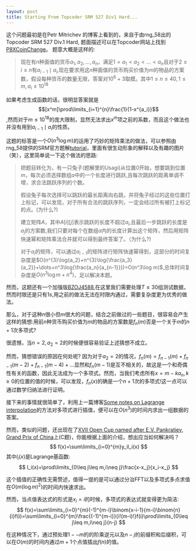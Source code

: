 ```yaml
---
layout: post
title: Starting From Topcoder SRM 527 Div1 Hard...
---
```


这个问题最初是在Petr Mitrichev 的博客上看到的，来自于由rng_58出的Topcoder SRM 527 Div.1 Hard, 题面描述可以在Topcoder网站上找到[P8XCoinChange](https://community.topcoder.com/stat?c=problem_statement&pm=11155&rd=14552)。 题意大概是这样的:

> 现在有$n$种面值的货币$a_1,a_2,\dots,a_n$，满足$1=a_1<a_2<\dots<a_n$且对于$2\leq i\leq n$有$a_{i-1}\mid a_i$,现在要求用这$n$种面值的货币购买价值为$m$的物品的方案数，假设每种货币的数量无限，答案对$10^6+3$取模。其中$1\leq n\leq 40,1\leq m,a_i\leq 10^{18}$

如果考虑生成函数的话，很明显答案就是$$[x^m]\prod\limits_{i=1}^{n}\frac{1}{1-x^{a_i}}$$,然而对于$m\leq 10^{18}$的庞大限制，显然无法求出$x^m$项之前的系数，而且这个做法也并没有用到$a_{i-1}\mid a_i$的性质。

这题的标答是一个$O(n^3\log{m})$的运用了巧妙的矩阵乘法的做法，可以参照由rng_58提供的SRM官方题解[tutorial](https://apps.topcoder.com/wiki/display/tc/SRM+527)，里面有很生动形象的解释以及有趣的图片（笑），这里简单说一下这个做法的思路:

> 把题目转化为，有一只兔子(题解里的Usagi)从位置$0$开始，想要跳到位置$m$，每次必须选择数组$a$中的一个长度进行跳跃,且每次跳跃的距离单调不增，求合法跳跃序列的个数。
>
> 假设兔子每次选择可以跳跃的最长距离向右跳，并将兔子经过的这些位置打上标记，可以发现，对于所有合法的跳跃序列，一定会经过所有被打上标记的点。(为什么?)
>
> 建立矩阵$A$，其中$A[i][j]$表示跳跃的长度不超过$a_i$,且最后一步跳跃的长度是$a_j$的方案数,我们只要对每个在数组$a$内的长度计算出这个矩阵，然后用矩阵快速幂和矩阵乘法合并就可以得到最终答案了。（为什么?)
>
> 对于$a_i$的矩阵，可以通过$a_{i-1}$的矩阵进行矩阵快速幂得到，这部分的时间复杂度是$O(n^{3}\log{a_2}+n^{3}\log{\frac{a_3}{a_2}}+\dots+n^3\log{\frac{a_n}{a_{n-1}}})=O(n^3\log m)$,总体时间复杂度是$O(n^3\log m+n^4)$，足以解决本题。

然而，这题还有一个加强版[BZOJ4588](https://www.lydsy.com/JudgeOnline/problem.php?id=4588),在这里我们需要处理$T\leq 30$组测试数据，然而时限还是只有$1s$,用之前的做法无法在时限内通过，需要复杂度更为优秀的做法。

那么，对于这种$n$很小但$m$很大的问题，结合之前做过的一些题目，很容易会产生这样的猜想:用前$n$种货币购买价值为$m$的物品的方案数是$f_{n}(m)$否是一个关于$m$的$n+1$次多项式?

很遗憾，当$n=2,a_2=2$的时候便很容易验证上述猜想不成立。

然而，猜想错误的原因在何处呢? 因为对于$a_2=2$的情况，$f_{n}(m)=f_{n-1}(m)+f_{n-1}(m-2)+f_{n-1}(m-4)+\dots$显然和$f_{n}(m-1)$是互不相关的，故这是一个和奇偶性有关的函数，因此无法成为一个多项式。然而，当我们考虑所有$x=m-ka_n,k\geq 0$的位置的值的时候，可以发现，$f_{n}(x)$的确是一个$n+1$次的多项式!这一点可以通过数学归纳法进行证明。

接下来的事情就很简单了，利用上一篇博客[Some notes on Lagrange interpolation](https://wcysai.github.io/2019/08/02/some-notes-on-lagrange-interpolation/)的方法对多项式进行插值，便可以在$O(n^3)$的时间内求出一组数据的答案。

然而，类似的问题，还出现在了[XVII Open Cup named after E.V. Pankratiev, Grand Prix of China](http://opencup.ru/files/och/gp11/problems2-e.pdf)上(C题)，你能根据上面的介绍，想出应当如何解决吗？
$$
f(x)=\sum\limits_{i=0}^{m}y_il_i(x)
$$
其中$l_i(x)$是Lagrange基函数:
$$
l_i(x)=\prod\limits_{0\leq j\leq m,i\neq j}\frac{x-x_j}{x_i-x_j}
$$


这个插值的正确性无需赘述，值得一提的是可以通过分治FFT以及多项式多点求值在$O(m(\log{m})^2)$的时间内快速求出。

然而，当点值表达式的形式是$x_{i}=i$的时候，多项式的表达式就变得更为简洁:
$$
f(x)=\sum\limits_{i=0}^{m}(-1)^{m-i}\binom{x-i-1}{m-i}\binom{n}{i}f(i)=\sum\limits_{i=0}^{m}\frac{(-1)^{m-i}}{i!(m-i)!}f(i)\prod\limits_{0\leq j\leq m,i\neq j}(n-j)
$$


在这种情况下，通过预处理$1--m$的的阶乘逆元以及$n-j$的前缀积和后缀积，可以在$O(m)$的时间内通过$m+1$个点值插出$f(n)$的值。